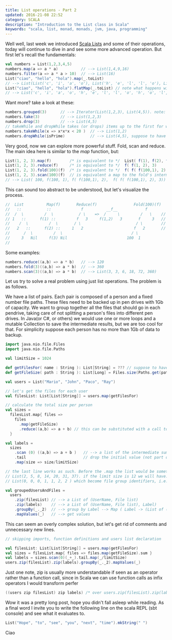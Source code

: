 ```yaml
---
title: List operations - Part 2
updated: 2016-21-08 22:52
category: SCALA
description: "Introduction to the List class in Scala"
keywords: "scala, list, monad, monads, jvm, java, programming"
---
```


Well well, last week we introduced [Scala Lists][1] and some of their operations, today will continue to dive in and see some more advanced operation. But first let's recall the fundamentals:

```scala
val numbers = List(1,2,3,4,5)
numbers.map(a => a * a)          // --> List(1,4,9,16)
numbers.filter(a => a * a > 10)  // --> List(16)
List("ciao", "hello", "hola").map(_.toList)
// --> List(List('c', 'i', 'a', 'o'), List('h', 'e', 'l', 'l', 'o'), List('h', 'o', 'l', 'a'))
List("ciao", "hello", "hola").flatMap(_.toList) // note what happens with flatMap
// --> List('c', 'i', 'a', 'o', 'h', 'e', 'l', 'l', 'o', 'h', 'o', 'l', 'a')
```
Want more? take a look at these:

```scala
numbers.grouped(3)      // --> Iterator(List(1,2,3), List(4,5)). note: Iterator
numbers.take(3)         // --> List(1,2,3)
numbers.drop(3)         // --> List(4,5)
// takeWhile and dropWhile takes (or drops) items up to the first for which the predicate is true
numbers.takeWhile(x => x*x*x < 20 )  // --> List(1,2)
numbers.dropWhile(isPrime)           // --> List(4,5), suppose to have an isPrime function
```

Very good, now we can explore more powerful stuff. Fold, scan and reduce.
The main idea here is similar to the _map_ function, but:

```scala 
List(1, 2, 3).map(f)        /* is equivalent to */  List( f(1), f(2), f(3) )
List(1, 2, 3).reduce(f)     /* is equivalent to */  f( f(1, 2), 3)
List(1, 2, 3).fold(100)(f)  /* is equivalent to */  f( f( f(100,1), 2), 3)
List(1, 2, 3).scan(100)(f)  // is equivalent a map to the fold's intermediate results
// --> List( 100, f(100, 1), f( f(100,1), 2),  f( f( f(100,1), 2), 3))
```

This can sound too abstract to be understood, but let's visualize the process.

```scala
//  List          Map(f)       Reduce(f)                Fold(100)(f)
//   ::           ::             f          __f__            f      
//  /  \         /  \           / \    =>  /     \         /   \    // fold is like reduce  
// 1   ::      f(1) ::         f   3     f(1,2)   3       f     3   // with and explicit
//    /  \         /  \       / \                        / \        // initial value
//   2   ::      f(2) ::     1   2                      f   2       // reduce uses list's head
//      /  \         /  \                              / \
//     3   Nil     f(3) Nil                          100  1
//
```

Some examples:

```scala
numbers.reduce((a,b) => a * b)   // --> 120
numbers.fold(3)((a,b) => a * b)  // --> 360
numbers.scan(3)((a,b) => a * b)  // --> List(3, 3, 6, 18, 72, 360)
```

Let us try to solve a real problem using just list operations.
The problem is as follows. 

We have a list of pairs. Each pair is composed of a person and a fixed number file paths.
These files need to be backed up in pen drives with 1Gb of capacity. We want to group together all the files that should go in each pendrive, taking care of not splitting a person's files into different pen drives.
In Java(or C#, or others) we would use one or more loops and a mutable Collection to save the intermediate results, but we are too cool for that. For simplicity suppose each person has no more than 1Gb of data to backup.

```scala
import java.nio.file.Files
import java.nio.file.Paths

val limitSize = 1024

def getFilesFor( name : String ): List[String] = ??? // suppose to have a working implementation
def getFileSize( path : String ): List[Long] = Files.size(Paths.get(path))

val users = List("Mario", "John", "Paco", "Ray")

// let's get the files for each user
val filesList: List[List[String]] = users.map(getFilesFor)

// calculate the total size per person
val sizes = 
  filesList.map{ files =>
    files
      .map(getFileSize)
      .reduce((a,b) => a + b) // this can be substituted with a call to .sum
  }

val labels = 
  sizes
    .scan (0) ((a,b) => a + b )   // --> a list of the intermediate sums
    .tail                         // drop the initial value (not part of sizes)
    .map(size => size/limitSize)  

// the last line works as such. Before the .map the list would be something like
// List(2, 5, 8, 14, 20, 31, 37). if the limit size is 12 we will have:
// List(0, 0, 0, 1, 1, 2, 2 ) which become file group identifiers, i.e. three groups 1, 2, 3

val groupedUsersAndFiles = 
  users
    .zip(filesList) // --> a List of (UserName, File list)
    .zip(labels)    // --> a List of (UserName, File list), Label)
    .groupBy(_._2)  // --> group by Label --> Map ( Label -> (List of (UserName, File list))
    .mapValues(_)   // --> get values
```
This can seem an overly complex solution, but let's get rid of comments and unnecessary new lines.

```scala
// skipping imports, function definitions and users list declaration

val filesList: List[List[String]] = users.map(getFilesFor)
val sizes = filesList.map{ files => files.map(getFileSize).sum }
val labels = sizes.scan(0)(_+_).tail.map(_/limitSize)
users.zip(filesList).zip(labels).groupBy(_._2).mapValues(_)
```

Just one note, zip is usually more understandable if seen as an operator rather than a function call, since in Scala we can use function calls as infix operators I would transform perfer

```scala
((users zip filesList) zip labels) /* over users.zip(filesList).zip(labels)
```

Wow it was a pretty long post, hope you didn't fall asleep while reading. As a final word I invite you to write the following line on the scala REPL (sbt console) and see what it evaluates to.

```scala
List("Hope", "to", "see", "you", "next", "time").mkString(" ")
```

Ciao

[1]: http://www.scala-lang.org/api/2.11.8/#scala.collection.immutable.List